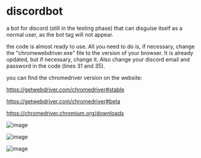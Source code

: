 # discordbot
 a bot for discord (still in the testing phase) that can disguise itself as a normal user, as the bot tag will not appear.
 
 the code is almost ready to use. All you need to do is, if necessary, change the "chromewebdriver.exe" file to the version of your browser. It is already updated, but if necessary, change it. Also change your discord email and password in the code (lines 31 and 35).

 you can find the chromedriver version on the website:

 https://getwebdriver.com/chromedriver#stable
 
 https://getwebdriver.com/chromedriver#beta
 
 https://chromedriver.chromium.org/downloads

![image](https://github.com/Pedrindogithub12121/discordbot/assets/157772318/ff9cbf93-1d73-483b-ba63-c75fd79153d5)

![image](https://github.com/Pedrindogithub12121/discordbot/assets/157772318/f4023b10-9b69-41e5-81ac-ecedb3b2503d)

![image](https://github.com/Pedrindogithub12121/discordbot/assets/157772318/467ada77-2a6d-434c-b7ae-ff3bdfac06c2)
